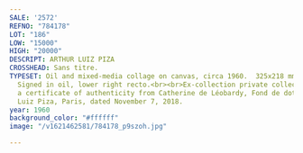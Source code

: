 ```yaml
---
SALE: '2572'
REFNO: "784178"
LOT: "186"
LOW: "15000"
HIGH: "20000"
DESCRIPT: ARTHUR LUIZ PIZA
CROSSHEAD: Sans titre.
TYPESET: Oil and mixed-media collage on canvas, circa 1960.  325x218 mm; 13x8½ inches.
  Signed in oil, lower right recto.<br><br>Ex-collection private collection, Arizona.<br><br>With
  a certificate of authenticity from Catherine de Léobardy, Fond de dotation Arthur
  Luiz Piza, Paris, dated November 7, 2018.
year: 1960
background_color: "#ffffff"
image: "/v1621462581/784178_p9szoh.jpg"

---
```

